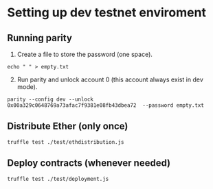 # Setting up dev testnet enviroment
## Running parity
1. Create a file to store the password (one space).
```
echo " " > empty.txt
```
2. Run parity and unlock account 0 (this account always exist in dev mode).
```
parity --config dev --unlock 0x00a329c0648769a73afac7f9381e08fb43dbea72  --password empty.txt
```

## Distribute Ether (only once)
```
truffle test ./test/ethdistribution.js
```

## Deploy contracts (whenever needed)
```
truffle test ./test/deployment.js
```
